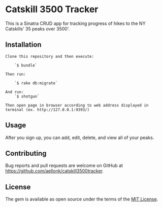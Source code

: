 # Catskill 3500 Tracker

This is a Sinatra CRUD app for tracking progress of hikes to the NY Catskills' 35 peaks over 3500'.

## Installation

	Clone this repository and then execute:

    	`$ bundle`

	Then run:
	
		`$ rake db:migrate`
	
	And run:
		`$ shotgun`

	Then open page in browser according to web address displayed in terminal (ex. http://127.0.0.1:9393/)

## Usage

After you sign up, you can add, edit, delete, and view all of your peaks. 

## Contributing

Bug reports and pull requests are welcome on GitHub at https://github.com/aellonk/catskill3500tracker.

## License

The gem is available as open source under the terms of the [MIT License](http://opensource.org/licenses/MIT).
